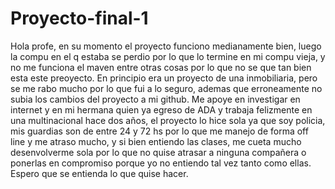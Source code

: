 # Proyecto-final-1
Hola profe, en su momento el proyecto funciono medianamente bien, luego la compu en el q estaba se perdio por lo que lo termine en mi compu vieja, y no me funciona el maven entre otras cosas por lo que no se que tan bien esta este preoyecto.
En principio era un proyecto de una inmobiliaria, pero se me rabo mucho por lo que fui a lo seguro, ademas que erroneamente no subia los cambios del proyecto a mi github.
Me apoye en investigar en internet y en mi hermana quien ya egreso de ADA y trabaja felizmente en una multinacional hace dos años, el proyecto lo hice sola 
ya que soy policia, mis guardias son de entre 24 y 72 hs por lo que me manejo de forma off line y me atraso mucho, y si bien entiendo las clases, me cueta mucho
desenvolverme sola por lo que no quise atrasar a ninguna compañera o ponerlas en compromiso porque yo no entiendo tal vez tanto como ellas.
Espero que se entienda lo que quise hacer.
